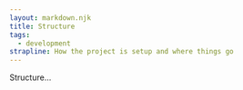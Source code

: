 ```yaml
---
layout: markdown.njk
title: Structure
tags:
  - development
strapline: How the project is setup and where things go
---
```


Structure...
